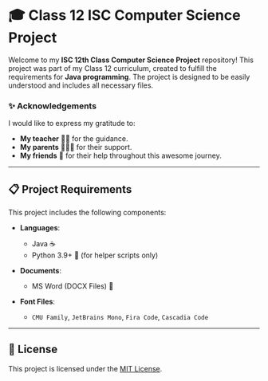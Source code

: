 # 🎓 Class 12 ISC Computer Science Project

Welcome to my **ISC 12th Class Computer Science Project** repository! This project was part of my Class 12 curriculum, created to fulfill the requirements for **Java programming**. The project is designed to be easily understood and includes all necessary files.

### ✨ Acknowledgements
I would like to express my gratitude to:
- **My teacher** 👨‍🏫 for the guidance.
- **My parents** 👨‍👩‍👦 for their support.
- **My friends** 👥 for their help throughout this awesome journey.

---

## 📋 Project Requirements
This project includes the following components:

- **Languages**:
  - Java ☕
  - Python 3.9+ 🐍 (for helper scripts only)

- **Documents**:
  - MS Word (DOCX Files) 📝

- **Font Files**:
  - `CMU Family`, `JetBrains Mono`, `Fira Code`, `Cascadia Code`

---

## 📜 License
This project is licensed under the [MIT License](https://opensource.org/license/mit).

